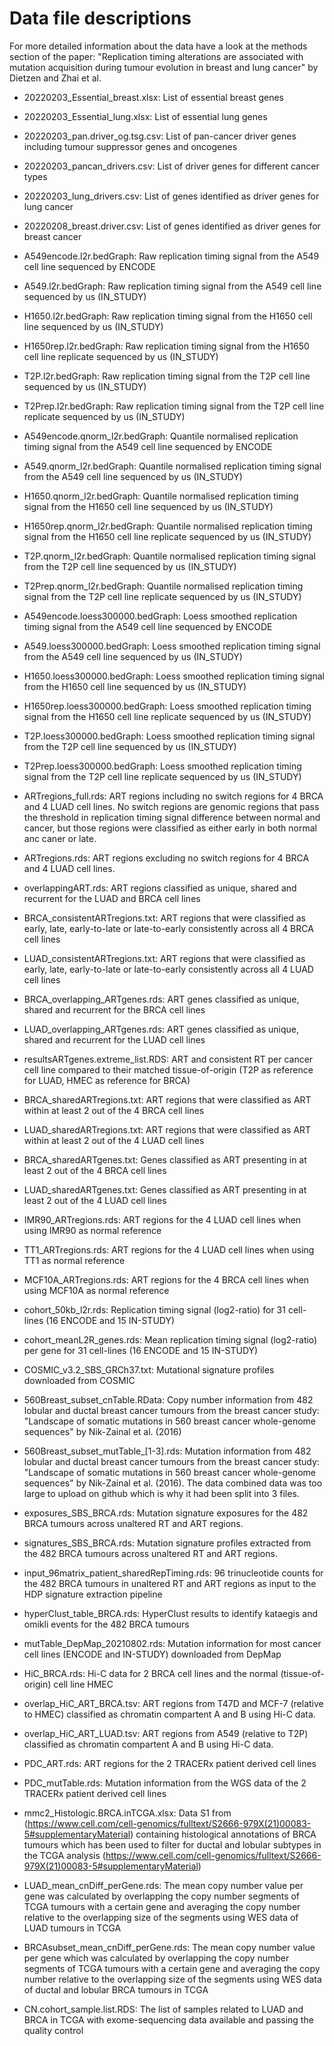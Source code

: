 # Data file descriptions

For more detailed information about the data have a look at the methods section of the paper: "Replication timing alterations are associated with mutation acquisition during tumour evolution in breast and lung cancer" by Dietzen and Zhai et al.


* 20220203_Essential_breast.xlsx: List of essential breast genes

* 20220203_Essential_lung.xlsx: List of essential lung genes

* 20220203_pan.driver_og.tsg.csv: List of pan-cancer driver genes including tumour suppressor genes and oncogenes
             
* 20220203_pancan_drivers.csv: List of driver genes for different cancer types

* 20220203_lung_drivers.csv: List of genes identified as driver genes for lung cancer                          

* 20220208_breast.driver.csv: List of genes identified as driver genes for breast cancer  

* A549encode.l2r.bedGraph: Raw replication timing signal from the A549 cell line sequenced by ENCODE

* A549.l2r.bedGraph: Raw replication timing signal from the A549 cell line sequenced by us (IN_STUDY)

* H1650.l2r.bedGraph: Raw replication timing signal from the H1650 cell line sequenced by us (IN_STUDY)

* H1650rep.l2r.bedGraph: Raw replication timing signal from the H1650 cell line replicate sequenced by us (IN_STUDY)

* T2P.l2r.bedGraph: Raw replication timing signal from the T2P cell line sequenced by us (IN_STUDY)

* T2Prep.l2r.bedGraph: Raw replication timing signal from the T2P cell line replicate sequenced by us (IN_STUDY)

* A549encode.qnorm_l2r.bedGraph: Quantile normalised replication timing signal from the A549 cell line sequenced by ENCODE

* A549.qnorm_l2r.bedGraph: Quantile normalised replication timing signal from the A549 cell line sequenced by us (IN_STUDY)

* H1650.qnorm_l2r.bedGraph: Quantile normalised replication timing signal from the H1650 cell line sequenced by us (IN_STUDY)

* H1650rep.qnorm_l2r.bedGraph: Quantile normalised replication timing signal from the H1650 cell line replicate sequenced by us (IN_STUDY)

* T2P.qnorm_l2r.bedGraph: Quantile normalised replication timing signal from the T2P cell line sequenced by us (IN_STUDY)

* T2Prep.qnorm_l2r.bedGraph: Quantile normalised replication timing signal from the T2P cell line replicate sequenced by us (IN_STUDY)

* A549encode.loess300000.bedGraph: Loess smoothed replication timing signal from the A549 cell line sequenced by ENCODE

* A549.loess300000.bedGraph: Loess smoothed replication timing signal from the A549 cell line sequenced by us (IN_STUDY)

* H1650.loess300000.bedGraph: Loess smoothed replication timing signal from the H1650 cell line sequenced by us (IN_STUDY)

* H1650rep.loess300000.bedGraph: Loess smoothed replication timing signal from the H1650 cell line replicate sequenced by us (IN_STUDY)

* T2P.loess300000.bedGraph: Loess smoothed replication timing signal from the T2P cell line sequenced by us (IN_STUDY)

* T2Prep.loess300000.bedGraph: Loess smoothed replication timing signal from the T2P cell line replicate sequenced by us (IN_STUDY)

* ARTregions_full.rds: ART regions including no switch regions for 4 BRCA and 4 LUAD cell lines. No switch regions are genomic regions that pass the threshold in replication timing signal difference between normal and cancer, but those regions were classified as either early in both normal anc caner or late.

* ARTregions.rds: ART regions excluding no switch regions for 4 BRCA and 4 LUAD cell lines.

* overlappingART.rds: ART regions classified as unique, shared and recurrent for the LUAD and BRCA cell lines

* BRCA_consistentARTregions.txt: ART regions that were classified as early, late, early-to-late or late-to-early consistently across all 4 BRCA cell lines

* LUAD_consistentARTregions.txt: ART regions that were classified as early, late, early-to-late or late-to-early consistently across all 4 LUAD cell lines

* BRCA_overlapping_ARTgenes.rds: ART genes classified as unique, shared and recurrent for the BRCA cell lines

* LUAD_overlapping_ARTgenes.rds: ART genes classified as unique, shared and recurrent for the LUAD cell lines

* resultsARTgenes.extreme_list.RDS: ART and consistent RT per cancer cell line compared to their matched tissue-of-origin (T2P as reference for LUAD, HMEC as reference for BRCA)

* BRCA_sharedARTregions.txt: ART regions that were classified as ART within at least 2 out of the 4 BRCA cell lines

* LUAD_sharedARTregions.txt: ART regions that were classified as ART within at least 2 out of the 4 LUAD cell lines

* BRCA_sharedARTgenes.txt: Genes classified as ART presenting in at least 2 out of the 4 BRCA cell lines

* LUAD_sharedARTgenes.txt: Genes classified as ART presenting in at least 2 out of the 4 LUAD cell lines

* IMR90_ARTregions.rds: ART regions for the 4 LUAD cell lines when using IMR90 as normal reference

* TT1_ARTregions.rds: ART regions for the 4 LUAD cell lines when using TT1 as normal reference

* MCF10A_ARTregions.rds: ART regions for the 4 BRCA cell lines when using MCF10A as normal reference

* cohort_50kb_l2r.rds: Replication timing signal (log2-ratio) for 31 cell-lines (16 ENCODE and 15 IN-STUDY)

* cohort_meanL2R_genes.rds: Mean replication timing signal (log2-ratio) per gene for 31 cell-lines (16 ENCODE and 15 IN-STUDY)

* COSMIC_v3.2_SBS_GRCh37.txt: Mutational signature profiles downloaded from COSMIC

* 560Breast_subset_cnTable.RData: Copy number information from 482 lobular and ductal breast cancer tumours from the breast cancer study: "Landscape of somatic mutations in 560 breast cancer whole-genome sequences" by Nik-Zainal et al. (2016)

* 560Breast_subset_mutTable_[1-3].rds: Mutation information from 482 lobular and ductal breast cancer tumours from the breast cancer study: "Landscape of somatic mutations in 560 breast cancer whole-genome sequences" by Nik-Zainal et al. (2016). The data combined data was too large to upload on github which is why it had been split into 3 files.

* exposures_SBS_BRCA.rds: Mutation signature exposures for the 482 BRCA tumours across unaltered RT and ART regions.

* signatures_SBS_BRCA.rds: Mutation signature profiles extracted from the 482 BRCA tumours across unaltered RT and ART regions. 

* input_96matrix_patient_sharedRepTiming.rds: 96 trinucleotide counts for the 482 BRCA tumours in unaltered RT and ART regions as input to the HDP signature extraction pipeline

* hyperClust_table_BRCA.rds: HyperClust results to identify kataegis and omikli events for the 482 BRCA tumours

* mutTable_DepMap_20210802.rds: Mutation information for most cancer cell lines (ENCODE and IN-STUDY) downloaded from DepMap

* HiC_BRCA.rds: Hi-C data for 2 BRCA cell lines and the normal (tissue-of-origin) cell line HMEC

* overlap_HiC_ART_BRCA.tsv: ART regions from T47D and MCF-7 (relative to HMEC) classified as chromatin compartent A and B using Hi-C data. 

* overlap_HiC_ART_LUAD.tsv: ART regions from A549 (relative to T2P) classified as chromatin compartent A and B using Hi-C data. 

* PDC_ART.rds: ART regions for the 2 TRACERx patient derived cell lines

* PDC_mutTable.rds: Mutation information from the WGS data of the 2 TRACERx patient derived cell lines

* mmc2_Histologic.BRCA.inTCGA.xlsx: Data S1 from (https://www.cell.com/cell-genomics/fulltext/S2666-979X(21)00083-5#supplementaryMaterial) containing histological annotations of BRCA tumours which has been used to filter for ductal and lobular subtypes in the TCGA analysis (https://www.cell.com/cell-genomics/fulltext/S2666-979X(21)00083-5#supplementaryMaterial)

* LUAD_mean_cnDiff_perGene.rds: The mean copy number value per gene was calculated by overlapping the copy number segments of TCGA tumours with a certain gene and averaging the copy number relative to the overlapping size of the segments using WES data of LUAD tumours in TCGA

* BRCAsubset_mean_cnDiff_perGene.rds: The mean copy number value per gene which was calculated by overlapping the copy number segments of TCGA tumours with a certain gene and averaging the copy number relative to the overlapping size of the segments using WES data of ductal and lobular BRCA tumours in TCGA

* CN.cohort_sample.list.RDS: The list of samples related to LUAD and BRCA in TCGA with exome-sequencing data available and passing the quality control





















